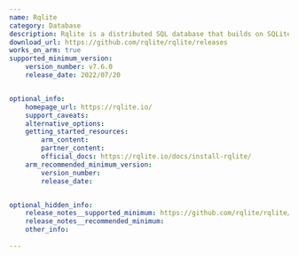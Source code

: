 ```yaml
---
name: Rqlite
category: Database
description: Rqlite is a distributed SQL database that builds on SQLite by adding replication and fault-tolerance capabilities. It delivers a robust and scalable solution for managing relational data across multiple servers.
download_url: https://github.com/rqlite/rqlite/releases
works_on_arm: true
supported_minimum_version:
    version_number: v7.6.0
    release_date: 2022/07/20


optional_info:
    homepage_url: https://rqlite.io/
    support_caveats:
    alternative_options:
    getting_started_resources:
        arm_content: 
        partner_content: 
        official_docs: https://rqlite.io/docs/install-rqlite/
    arm_recommended_minimum_version:
        version_number: 
        release_date:


optional_hidden_info:
    release_notes__supported_minimum: https://github.com/rqlite/rqlite/releases/tag/v7.6.0
    release_notes__recommended_minimum:
    other_info: 
    
---
```

